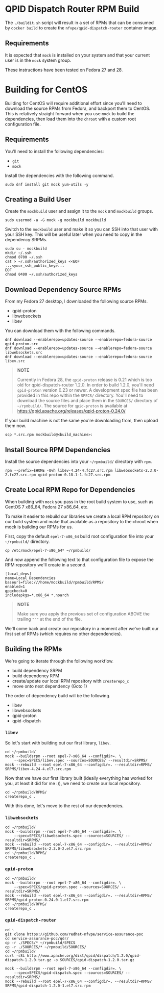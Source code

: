 # QPID Dispatch Router RPM Build

The `./buildit.sh` script will result in a set of RPMs that can be consumed by
`docker build` to create the `nfvpe/qpid-dispatch-router` container image.

## Requirements

It is expected that `mock` is installed on your system and that your current
user is in the `mock` system group.

These instructions have been tested on Fedora 27 and 28.

# Building for CentOS

Building for CentOS will require additional effort since you'll need to
download the source RPMs from Fedora, and backport them to CentOS. This is
relatively straight forward when you use `mock` to build the dependencies, then
load them into the `chroot` with a custom root configuration file.

## Requirements

You'll need to install the following dependencies:

* `git`
* `mock`

Install the dependencies with the following command.

    sudo dnf install git mock yum-utils -y

## Creating a Build User

Create the `mockbuild` user and assign it to the `mock` and `mockbuild` groups.

    sudo usermod -a -G mock -g mockbuild mockbuild

Switch to the `mockbuild` user and make it so you can SSH into that user with
your SSH key. This will be useful later when you need to copy in the dependency
SRPMs.

    sudo su - mockbuild
    mkdir ~/.ssh
    chmod 0700 ~/.ssh
    cat > ~/.ssh/authorized_keys <<EOF
    ...<your_ssh_public_key>...
    EOF
    chmod 0400 ~/.ssh/authorized_keys

## Download Dependency Source RPMs

From my Fedora 27 desktop, I downloaded the following source RPMs.

* qpid-proton
* libwebsockets
* libev

You can download them with the following commands.

    dnf download --enablerepo=updates-source --enablerepo=fedora-source qpid-proton.src
    dnf download --enablerepo=updates-source --enablerepo=fedora-source libwebsockets.src
    dnf download --enablerepo=updates-source --enablerepo=fedora-source libev.src

> **NOTE**
>
> Currently in Fedora 28, the `qpid-proton` release is 0.21 which is too old for
> qpid-dispatch-router 1.2.0. In order to build 1.2.0, you'll need `qpid-proton`
> version 0.23 or newer. A development spec file has been provided in this repo
> within the `SPECS/` directory. You'll need to download the source files and
> place them in the `SOURCES/` directory of `~/rpmbuild/`. The source for
> `qpid-proton` is available at https://qpid.apache.org/releases/qpid-proton-0.24.0/

If your build machine is not the same you're downloading from, then upload them
now.

    scp *.src.rpm mockbuild@<build_machine>:

## Install Source RPM Dependencies

Install the source dependencies into your `~/rpmbuild/` directory with `rpm`.

    rpm --prefix=$HOME -Uvh libev-4.24-4.fc27.src.rpm libwebsockets-2.3.0-2.fc27.src.rpm qpid-proton-0.18.1-1.fc27.src.rpm

## Create Local RPM Repo for Dependencies

When building with `mock` you pass in the root build system to use, such as
CentOS 7 x86_64, Fedora 27 x86_64, etc.

To make it easier to rebuild our libraries we create a local RPM repository on
our build system and make that available as a repository to the chroot when
mock is building our RPMs for us.

First, copy the default `epel-7-x86_64` build root configuration file into
your `~/rpmbuild/` directory.

    cp /etc/mock/epel-7-x86_64* ~/rpmbuild/

And now append the following text to that configuration file to expose the RPM
repository we'll create in a second.

    [local_deps]
    name=Local Dependencies
    baseurl=file:///home/mockbuild/rpmbuild/RPMS/
    enabled=1
    gpgcheck=0
    includepkgs=*.x86_64 *.noarch

> **NOTE**
>
> Make sure you apply the previous set of configuration ABOVE the trailing
> `"""` at the end of the file.

We'll come back and create our repository in a moment after we've built our
first set of RPMs (which requires no other dependencies).

## Building the RPMs

We're going to iterate through the following workflow.

* build dependency SRPM
* build dependency RPM
* create/update our local RPM repository with `createrepo_c`
* move onto next dependency (Goto 1)

The order of dependency build will be the following.

* libev
* libwebsockets
* qpid-proton
* qpid-dispatch

### `libev`

So let's start with building out our first library, `libev`.

    cd ~/rpmbuild/
    mock --buildsrpm --root epel-7-x86_64 --configdir=. \
        --spec=SPECS/libev.spec --sources=SOURCES/ --resultdir=SRPMS/
    mock --rebuild --root epel-7-x86_64 --configdir=. --resultdir=RPMS/ SRPMS/libev-4.24-4.el7.src.rpm

Now that we have our first library built (ideally everything has worked for
you, at least it did for me :)), we need to create our local repository.

    cd ~/rpmbuild/RPMS/
    createrepo_c .

With this done, let's move to the rest of our dependencies.

### `libwebsockets`

    cd ~/rpmbuild/
    mock --buildsrpm --root epel-7-x86_64 --configdir=. \
        --spec=SPECS/libwebsockets.spec --sources=SOURCES/ --resultdir=SRPMS/
    mock --rebuild --root epel-7-x86_64 --configdir=. --resultdir=RPMS/ SRPMS/libwebsockets-2.3.0-2.el7.src.rpm
    cd ~/rpmbuild/RPMS/
    createrepo_c .

### `qpid-proton`

    cd ~/rpmbuild/
    mock --buildsrpm --root epel-7-x86_64 --configdir=. \
        --spec=SPECS/qpid-proton.spec --sources=SOURCES/ --resultdir=SRPMS/
    mock --rebuild --root epel-7-x86_64 --configdir=. --resultdir=RPMS/ SRPMS/qpid-proton-0.24.0-1.el7.src.rpm
    cd ~/rpmbuild/RPMS/
    createrepo_c .

### `qpid-dispatch-router`

    cd ~
    git clone https://github.com/redhat-nfvpe/service-assurance-poc
    cd service-assurance-poc/qdr/
    cp -r ./SPECS/* ~/rpmbuild/SPECS
    cp -r ./SOURCES/* ~/rpmbuild/SOURCES/
    cd ~/rpmbuild/
    curl -sSL http://www.apache.org/dist/qpid/dispatch/1.2.0/qpid-dispatch-1.2.0.tar.gz -o SOURCES/qpid-dispatch-1.2.0.tar.gz

    mock --buildsrpm --root epel-7-x86_64 --configdir=. \
        --spec=SPECS/qpid-dispatch.spec --sources=SOURCES/ --resultdir=SRPMS/
    mock --rebuild --root epel-7-x86_64 --configdir=. --resultdir=RPMS/ SRPMS/qpid-dispatch-1.2.0-1.el7.src.rpm

